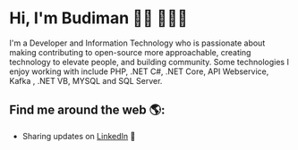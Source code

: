 # Hi, I'm Budiman 👋🏾 👩🏾‍💻

I'm a Developer and Information Technology who is passionate about making contributing to open-source more approachable, creating technology to elevate people, and building community. Some technologies I enjoy working with include PHP, .NET C#, .NET Core, API Webservice, Kafka , .NET VB, MYSQL and SQL Server.

## Find me around the web 🌎:
- Sharing updates on <a href="https://www.linkedin.com/in/tampubolonbudiman/">LinkedIn</a> 💼
